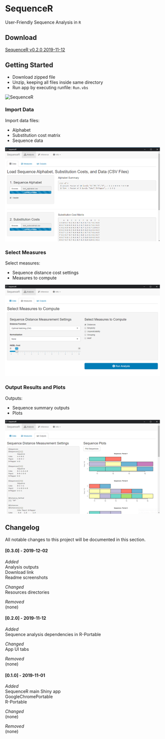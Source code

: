**SequenceR**  
==============

User-Friendly Sequence Analysis in `R`

## Download

[SequenceR v0.2.0 2019-11-12](https://drive.google.com/file/d/1w94bUbP7NhzbSSg9DLZNqnQPIxvt7BIX/view?usp=sharing, 'SequenceR v0.2.0')


## Getting Started

- Download zipped file
- Unzip, keeping all files inside same directory
- Run app by executing runfile: `Run.vbs`

![SequenceR](/_img/tutorial_screenvid_analysis_v1.gif "SequenceR")

### Import Data

Import data files:
- Alphabet
- Substitution cost matrix
- Sequence data

[![](/_img/readme_analysis_data_import.png "Import data files")](#)

### Select Measures

Select measures: 
- Sequence distance cost settings
- Measures to compute

[![](/_img/readme_analysis_measures.png "Measures")](#)

### Output Results and Plots

Outputs: 
- Sequence summary outputs
- Plots

[![](/_img/readme_analysis_outputs.png "Outputs")](#)



## Changelog

All notable changes to this project will be documented in this section.

#### [0.3.0] - 2019-12-02
*Added*<br>
Analysis outputs<br>
Download link<br>
Readme screenshots<br>

*Changed*<br>
Resources directories<br>

*Removed*<br>
(none)<br>


#### [0.2.0] - 2019-11-12
*Added*<br>
Sequence analysis dependencies in R-Portable<br>

*Changed*<br>
App UI tabs<br>

*Removed*<br>
(none)<br>


#### [0.1.0] - 2019-11-01

*Added*<br>
SequenceR main Shiny app<br>
GoogleChromePortable<br>
R-Portable<br>

*Changed*<br>
(none)<br>

*Removed*<br>
(none)<br>

